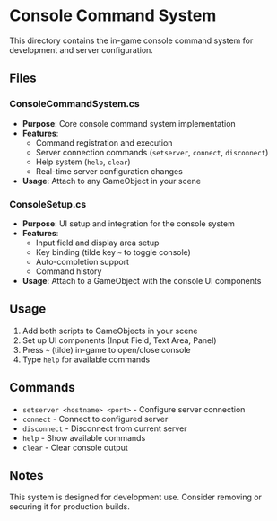 # Console Command System

This directory contains the in-game console command system for development and server configuration.

## Files

### ConsoleCommandSystem.cs
- **Purpose**: Core console command system implementation
- **Features**:
  - Command registration and execution
  - Server connection commands (`setserver`, `connect`, `disconnect`)
  - Help system (`help`, `clear`)
  - Real-time server configuration changes
- **Usage**: Attach to any GameObject in your scene

### ConsoleSetup.cs
- **Purpose**: UI setup and integration for the console system
- **Features**:
  - Input field and display area setup
  - Key binding (tilde key `~` to toggle console)
  - Auto-completion support
  - Command history
- **Usage**: Attach to a GameObject with the console UI components

## Usage

1. Add both scripts to GameObjects in your scene
2. Set up UI components (Input Field, Text Area, Panel)
3. Press `~` (tilde) in-game to open/close console
4. Type `help` for available commands

## Commands

- `setserver <hostname> <port>` - Configure server connection
- `connect` - Connect to configured server
- `disconnect` - Disconnect from current server
- `help` - Show available commands
- `clear` - Clear console output

## Notes

This system is designed for development use. Consider removing or securing it for production builds.
